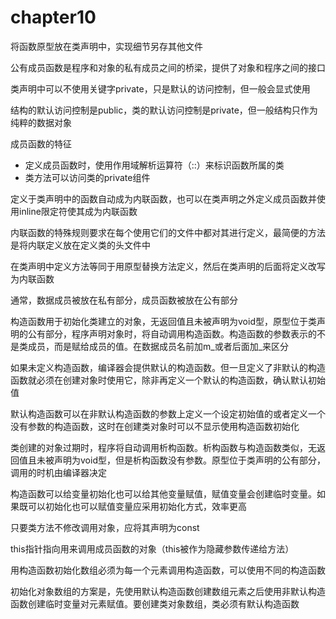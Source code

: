 # chapter10

将函数原型放在类声明中，实现细节另存其他文件

公有成员函数是程序和对象的私有成员之间的桥梁，提供了对象和程序之间的接口

类声明中可以不使用关键字private，只是默认的访问控制，但一般会显式使用

结构的默认访问控制是public，类的默认访问控制是private，但一般结构只作为纯粹的数据对象

成员函数的特征

- 定义成员函数时，使用作用域解析运算符（::）来标识函数所属的类
- 类方法可以访问类的private组件

定义于类声明中的函数自动成为内联函数，也可以在类声明之外定义成员函数并使用inline限定符使其成为内联函数

内联函数的特殊规则要求在每个使用它们的文件中都对其进行定义，最简便的方法是将内联定义放在定义类的头文件中

在类声明中定义方法等同于用原型替换方法定义，然后在类声明的后面将定义改写为内联函数

通常，数据成员被放在私有部分，成员函数被放在公有部分

构造函数用于初始化类建立的对象，无返回值且未被声明为void型，原型位于类声明的公有部分，程序声明对象时，将自动调用构造函数。构造函数的参数表示的不是类成员，而是赋给成员的值。在数据成员名前加m_或者后面加_来区分

如果未定义构造函数，编译器会提供默认的构造函数。但一旦定义了非默认的构造函数就必须在创建对象时使用它，除非再定义一个默认的构造函数，确认默认初始值

默认构造函数可以在非默认构造函数的参数上定义一个设定初始值的或者定义一个没有参数的构造函数，这时在创建类对象时可以不显示使用构造函数初始化

类创建的对象过期时，程序将自动调用析构函数。析构函数与构造函数类似，无返回值且未被声明为void型，但是析构函数没有参数。原型位于类声明的公有部分，调用的时机由编译器决定

构造函数可以给变量初始化也可以给其他变量赋值，赋值变量会创建临时变量。如果既可以初始化也可以赋值变量应采用初始化方式，效率更高

只要类方法不修改调用对象，应将其声明为const

this指针指向用来调用成员函数的对象（this被作为隐藏参数传递给方法）

用构造函数初始化数组必须为每一个元素调用构造函数，可以使用不同的构造函数

初始化对象数组的方案是，先使用默认构造函数创建数组元素之后使用非默认构造函数创建临时变量对元素赋值。要创建类对象数组，类必须有默认构造函数
